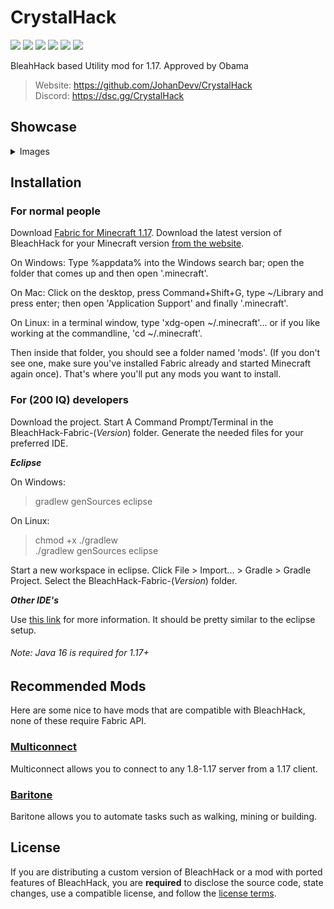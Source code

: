 
# CrystalHack
![](https://img.shields.io/github/downloads/JohanDevv/CrystalHack/total?style=flat-square)
![](https://img.shields.io/tokei/lines/github/JohanDevv/CrystalHack?style=flat-square)
![](https://img.shields.io/github/languages/code-size/JohanDevv/CrystalHack?style=flat-square)
![](https://img.shields.io/github/last-commit/JohanDevv/CrystalHack?style=flat-square)
![](https://img.shields.io/badge/daily%20commit-yes-blue?style=flat-square)
![](https://img.shields.io/discord/903339460513636404?style=flat-square)

BleahHack based Utility mod for 1.17.
Approved by Obama

> Website: https://github.com/JohanDevv/CrystalHack  
> Discord: https://dsc.gg/CrystalHack

## Showcase
<details>
 <summary>Images</summary>

 ![](https://res.bleachhack.org/images/ClickguiShowcase.jpg)

 ![](https://res.bleachhack.org/images/RenderShowcase.jpg)

</details>

## Installation
### For normal people

Download [Fabric for Minecraft 1.17](https://fabricmc.net/use/).
Download the latest version of BleachHack for your Minecraft version [from the website](https://bleachhack.org/).


On Windows: Type %appdata% into the Windows search bar; open the folder that comes up and then open '.minecraft'.

On Mac: Click on the desktop, press Command+Shift+G, type ~/Library and press enter; then open 'Application Support' and finally '.minecraft'.

On Linux: in a terminal window, type 'xdg-open ~/.minecraft'... or if you like working at the commandline, 'cd ~/.minecraft'.

Then inside that folder, you should see a folder named 'mods'. (If you don't see one, make sure you've installed Fabric already and started Minecraft again once).
That's where you'll put any mods you want to install.

### For (200 IQ) developers

Download the project.
Start A Command Prompt/Terminal in the BleachHack-Fabric-(*Version*) folder.
Generate the needed files for your preferred IDE.

***Eclipse***

  On Windows:
  > gradlew genSources eclipse
  
  On Linux:
  > chmod +x ./gradlew  
  >./gradlew genSources eclipse

  Start a new workspace in eclipse.
  Click File > Import... > Gradle > Gradle Project.
  Select the BleachHack-Fabric-(*Version*) folder.

***Other IDE's***

  Use [this link](https://fabricmc.net/wiki/tutorial:setup) for more information.
  It should be pretty similar to the eclipse setup.
  
###### *Note: Java 16 is required for 1.17+*

## Recommended Mods

Here are some nice to have mods that are compatible with BleachHack, none of these require Fabric API.

### [Multiconnect](https://github.com/Earthcomputer/multiconnect)
Multiconnect allows you to connect to any 1.8-1.17 server from a 1.17 client.

### [Baritone](https://github.com/cabaletta/baritone)
Baritone allows you to automate tasks such as walking, mining or building.

## License

If you are distributing a custom version of BleachHack or a mod with ported features of BleachHack, you are **required** to disclose the source code, state changes, use a compatible license, and follow the [license terms](https://github.com/BleachDrinker420/BleachHack/blob/master/LICENSE).
